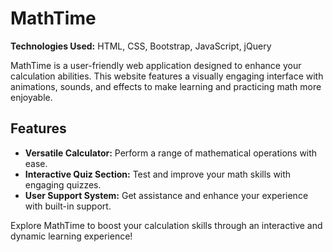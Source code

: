 # MathTime

**Technologies Used:** HTML, CSS, Bootstrap, JavaScript, jQuery  

MathTime is a user-friendly web application designed to enhance your calculation abilities. This website features a visually engaging interface with animations, sounds, and effects to make learning and practicing math more enjoyable.

## Features

- **Versatile Calculator:** Perform a range of mathematical operations with ease.
- **Interactive Quiz Section:** Test and improve your math skills with engaging quizzes.
- **User Support System:** Get assistance and enhance your experience with built-in support.

Explore MathTime to boost your calculation skills through an interactive and dynamic learning experience!
